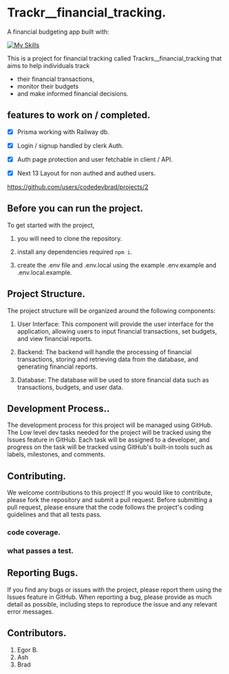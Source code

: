 # Trackr__financial_tracking.

A financial budgeting app built with:

[![My Skills](https://skills.thijs.gg/icons?i=ts,nextjs,ts,tailwind,postgres,prisma,postman)](https://skills.thijs.gg)

This is a project for financial tracking called Trackrs__financial_tracking that aims to help individuals track 
* their financial transactions, 
* monitor their budgets
* and make informed financial decisions. 


## features to work on / completed.
- [x] Prisma working with Railway db.
- [x] Login / signup handled by clerk Auth.
- [x] Auth page protection and user fetchable in client / API.
- [x] Next 13 Layout for non authed and authed users.


https://github.com/users/codedevbrad/projects/2


## Before you can run the project.

To get started with the project, 

1. you will need to clone the repository.

2. install any dependencies required ```npm i```. 

3. create the .env file and .env.local using the example .env.example and .env.local.example. 


## Project Structure.
The project structure will be organized around the following components:

1. User Interface: 
This component will provide the user interface for the application, allowing users to input financial transactions, set budgets, and view financial reports.

2. Backend: 
The backend will handle the processing of financial transactions, storing and retrieving data from the database, and generating financial reports.

3. Database: 
The database will be used to store financial data such as transactions, budgets, and user data.


## Development Process..
The development process for this project will be managed using GitHub. The Low level dev tasks needed for the project will be tracked using the Issues feature in GitHub. Each task will be assigned to a developer, and progress on the task will be tracked using GitHub's built-in tools such as labels, milestones, and comments.

## Contributing.
We welcome contributions to this project! If you would like to contribute, please fork the repository and submit a pull request. Before submitting a pull request, please ensure that the code follows the project's coding guidelines and that all tests pass.

### code coverage.

### what passes a test.

## Reporting Bugs.
If you find any bugs or issues with the project, please report them using the Issues feature in GitHub. When reporting a bug, please provide as much detail as possible, including steps to reproduce the issue and any relevant error messages.

## Contributors.
1. Egor B.
2. Ash
3. Brad
